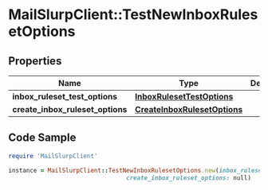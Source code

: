 # MailSlurpClient::TestNewInboxRulesetOptions

## Properties

Name | Type | Description | Notes
------------ | ------------- | ------------- | -------------
**inbox_ruleset_test_options** | [**InboxRulesetTestOptions**](InboxRulesetTestOptions) |  | [optional] 
**create_inbox_ruleset_options** | [**CreateInboxRulesetOptions**](CreateInboxRulesetOptions) |  | [optional] 

## Code Sample

```ruby
require 'MailSlurpClient'

instance = MailSlurpClient::TestNewInboxRulesetOptions.new(inbox_ruleset_test_options: null,
                                 create_inbox_ruleset_options: null)
```



